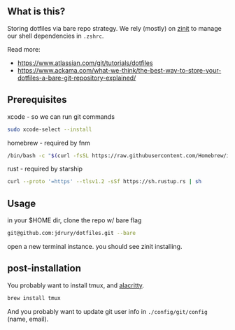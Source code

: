 ## What is this?

Storing dotfiles via bare repo strategy. We rely (mostly) on [zinit](https://github.com/zdharma-continuum/zinit) to manage our shell dependencies in `.zshrc`.

Read more:
- https://www.atlassian.com/git/tutorials/dotfiles
- https://www.ackama.com/what-we-think/the-best-way-to-store-your-dotfiles-a-bare-git-repository-explained/

## Prerequisites

xcode - so we can run git commands
```sh
sudo xcode-select --install
```

homebrew - required by fnm
```sh
/bin/bash -c "$(curl -fsSL https://raw.githubusercontent.com/Homebrew/install/HEAD/install.sh)"
```

rust - required by starship
```sh
curl --proto '=https' --tlsv1.2 -sSf https://sh.rustup.rs | sh
```

## Usage

in your $HOME dir, clone the repo w/ bare flag

```sh
git@github.com:jdrury/dotfiles.git --bare  
```

open a new terminal instance. you should see zinit installing.

## post-installation

You probably want to install tmux, and [alacritty](https://alacritty.org/).

```sh
brew install tmux
```

And you probably want to update git user info in `./config/git/config` (name, email).

